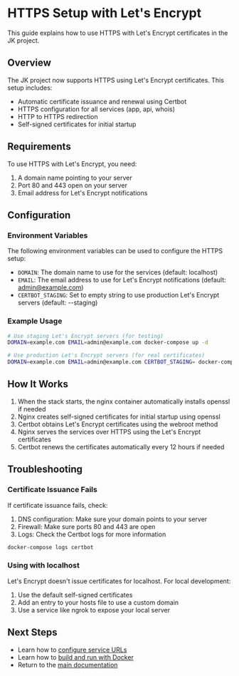 # HTTPS Setup with Let's Encrypt

This guide explains how to use HTTPS with Let's Encrypt certificates in the JK project.

## Overview

The JK project now supports HTTPS using Let's Encrypt certificates. This setup includes:

- Automatic certificate issuance and renewal using Certbot
- HTTPS configuration for all services (app, api, whois)
- HTTP to HTTPS redirection
- Self-signed certificates for initial startup

## Requirements

To use HTTPS with Let's Encrypt, you need:

1. A domain name pointing to your server
2. Port 80 and 443 open on your server
3. Email address for Let's Encrypt notifications

## Configuration

### Environment Variables

The following environment variables can be used to configure the HTTPS setup:

- `DOMAIN`: The domain name to use for the services (default: localhost)
- `EMAIL`: The email address to use for Let's Encrypt notifications (default: admin@example.com)
- `CERTBOT_STAGING`: Set to empty string to use production Let's Encrypt servers (default: --staging)

### Example Usage

```bash
# Use staging Let's Encrypt servers (for testing)
DOMAIN=example.com EMAIL=admin@example.com docker-compose up -d

# Use production Let's Encrypt servers (for real certificates)
DOMAIN=example.com EMAIL=admin@example.com CERTBOT_STAGING= docker-compose up -d
```

## How It Works

1. When the stack starts, the nginx container automatically installs openssl if needed
2. Nginx creates self-signed certificates for initial startup using openssl
3. Certbot obtains Let's Encrypt certificates using the webroot method
4. Nginx serves the services over HTTPS using the Let's Encrypt certificates
5. Certbot renews the certificates automatically every 12 hours if needed

## Troubleshooting

### Certificate Issuance Fails

If certificate issuance fails, check:

1. DNS configuration: Make sure your domain points to your server
2. Firewall: Make sure ports 80 and 443 are open
3. Logs: Check the Certbot logs for more information

```bash
docker-compose logs certbot
```

### Using with localhost

Let's Encrypt doesn't issue certificates for localhost. For local development:

1. Use the default self-signed certificates
2. Add an entry to your hosts file to use a custom domain
3. Use a service like ngrok to expose your local server

## Next Steps

- Learn how to [configure service URLs](configuration.md)
- Learn how to [build and run with Docker](usage.md)
- Return to the [main documentation](../README.md)
